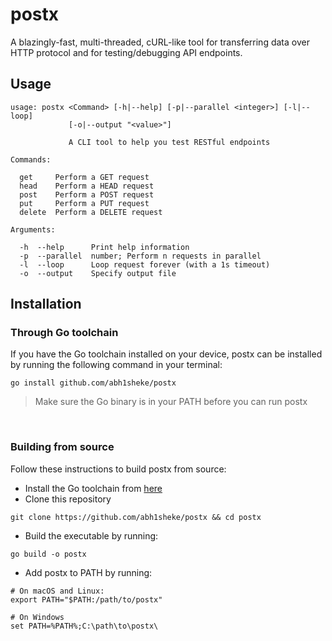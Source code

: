 # postx
A blazingly-fast, multi-threaded, cURL-like tool for transferring data over HTTP protocol and for testing/debugging API endpoints.

## Usage

```
usage: postx <Command> [-h|--help] [-p|--parallel <integer>] [-l|--loop]
             [-o|--output "<value>"]

             A CLI tool to help you test RESTful endpoints

Commands:

  get     Perform a GET request
  head    Perform a HEAD request
  post    Perform a POST request
  put     Perform a PUT request
  delete  Perform a DELETE request

Arguments:

  -h  --help      Print help information
  -p  --parallel  number; Perform n requests in parallel
  -l  --loop      Loop request forever (with a 1s timeout)
  -o  --output    Specify output file
```

## Installation
### Through Go toolchain
If you have the Go toolchain installed on your device, postx can be installed by running the following command in your terminal:
```
go install github.com/abh1sheke/postx
```

> Make sure the Go binary is in your PATH before you can run postx

<br />

### Building from source
Follow these instructions to build postx from source:
  * Install the Go toolchain from [here](https://go.dev/doc/install)
  * Clone this repository
  ```
  git clone https://github.com/abh1sheke/postx && cd postx
  ```
  * Build the executable by running:
  ```
  go build -o postx
  ```
  * Add postx to PATH by running:
  ```
  # On macOS and Linux:
  export PATH="$PATH:/path/to/postx"

  # On Windows
  set PATH=%PATH%;C:\path\to\postx\
  ```
